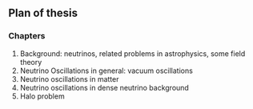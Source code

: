 ## Plan of thesis


### Chapters

1. Background: neutrinos, related problems in astrophysics, some field theory
2. Neutrino Oscillations in general: vacuum oscillations
3. Neutrino oscillations in matter
4. Neutrino oscillations in dense neutrino background
5. Halo problem
